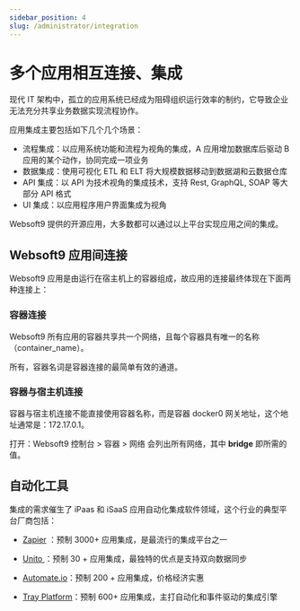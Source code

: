 ```yaml
---
sidebar_position: 4
slug: /administrator/integration
---
```


# 多个应用相互连接、集成

现代 IT 架构中，孤立的应用系统已经成为阻碍组织运行效率的制约，它导致企业无法充分共享业务数据实现流程协作。   

应用集成主要包括如下几个几个场景：

* 流程集成：以应用系统功能和流程为视角的集成，A 应用增加数据库后驱动 B 应用的某个动作，协同完成一项业务
* 数据集成：使用可视化 ETL 和 ELT 将大规模数据移动到数据湖和云数据仓库
* API 集成：以 API 为技术视角的集成技术，支持 Rest, GraphQL, SOAP 等大部分 API 格式
* UI 集成：以应用程序用户界面集成为视角

Websoft9 提供的开源应用，大多数都可以通过以上平台实现应用之间的集成。  

## Websoft9 应用间连接

Websoft9 应用是由运行在宿主机上的容器组成，故应用的连接最终体现在下面两种连接上：  

### 容器连接

Websoft9 所有应用的容器共享共一个网络，且每个容器具有唯一的名称（container_name）。  

所有，容器名词是容器连接的最简单有效的通道。  

### 容器与宿主机连接

容器与宿主机连接不能直接使用容器名称，而是容器 docker0 网关地址，这个地址通常是：172.17.0.1。   

打开：Websoft9 控制台 > 容器 > 网络 会列出所有网络，其中 **bridge** 即所需的值。  


## 自动化工具

集成的需求催生了 iPaas 和 iSaaS 应用自动化集成软件领域，这个行业的典型平台厂商包括：

* [Zapier](https://zapier.com/) ：预制 3000+ 应用集成，是最流行的集成平台之一

* [Unito ](https://unito.io/) ：预制 30 + 应用集成，最独特的优点是支持双向数据同步

* [Automate.io](https://automate.io/)：预制 200 + 应用集成，价格经济实惠

* [Tray Platform](https://tray.io/)：预制 600+ 应用集成，主打自动化和事件驱动的集成引擎

